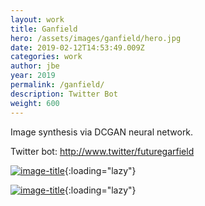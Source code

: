 ```yaml
---
layout: work
title: Ganfield
hero: /assets/images/ganfield/hero.jpg
date: 2019-02-12T14:53:49.009Z
categories: work
author: jbe
year: 2019
permalink: /ganfield/
description: Twitter Bot
weight: 600
---
```


<p class="pad">

Image synthesis via DCGAN neural network.

</p>

<p class="pad">
	Twitter bot: <a href="http://www.twitter/futuregarfield">http://www.twitter/futuregarfield</a>
</p>

[![image-title](/assets/images/ganfield/ganfield-0.jpg)](/assets/images/ganfield/ganfield-0.jpg){:loading="lazy"}

[![image-title](/assets/images/ganfield/ganfield-1.jpg)](/assets/images/ganfield/ganfield-1.jpg){:loading="lazy"}